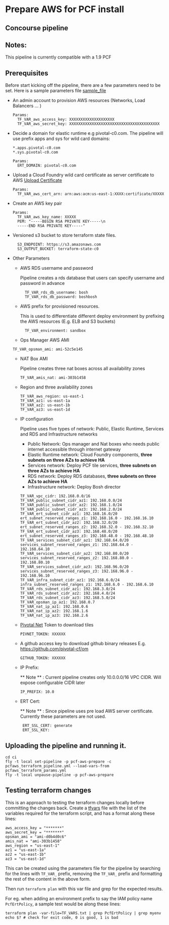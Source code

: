 # Prepare AWS for PCF install
## Concourse pipeline

## Notes:
This pipeline is currently compatible with a 1.9 PCF 

## Prerequisites

Before start kicking off the pipeline, there are a few parameters need to be set. Here is a sample parameters file [sample_file](params.yml)

* An admin account to provision AWS resources (Networks, Load Balancers ... )

  ```
  Params:
    TF_VAR_aws_access_key: XXXXXXXXXXXXXXXXXXXX
    TF_VAR_aws_secret_key: XXXXXXXXXXXXXXXXXXXXXXXXXXXXXXXXXXXXXXXX
  ```

* Decide a domain for elastic runtime e.g pivotal-c0.com. The pipeline will use prefix apps and sys for wild card domains:

   ```
   *.apps.pivotal-c0.com
   *.sys.pivotal-c0.com
   ```

   ```
   Params:
     ERT_DOMAIN: pivotal-c0.com
   ```

* Upload a Cloud Foundry wild card certificate as server certificate to AWS [Upload Certificate ](http://docs.aws.amazon.com/IAM/latest/UserGuide/id_credentials_server-certs.html#upload-server-certificate)

  ```
  Params:
    TF_VAR_aws_cert_arn: arn:aws:acm:us-east-1:XXXX:certificate/XXXXX
  ```


* Create an AWS key pair

  ```
  Params:
    TF_VAR_aws_key_name: XXXXX
    PEM: "-----BEGIN RSA PRIVATE KEY-----\n
    -----END RSA PRIVATE KEY-----"    
  ```


* Versioned s3 bucket to store terraform state files.

  ```
    S3_ENDPOINT: https://s3.amazonaws.com
    S3_OUTPUT_BUCKET: terraform-state-c0
  ```

* Other Parameters

  * AWS RDS username and password

    Pipeline creates a rds database that users can specify username and password in advance
    ```
      TF_VAR_rds_db_username: bosh
      TF_VAR_rds_db_password: boshbosh
    ```  

  * AWS prefix for provisioned resources.

    This is used to differentiate different deploy environment by prefixing the AWS resources (E.g. ELB and S3 buckets)

    ```
      TF_VAR_environment: sandbox
    ```

  *  Ops Manager AWS AMI

    ```
    TF_VAR_opsman_ami: ami-52c5e145
    ```

  * NAT Box AMI

    Pipeline creates three nat boxes across all availability zones

    ```
    TF_VAR_amis_nat: ami-303b1458
    ```

  * Region and three availability zones

    ```
    TF_VAR_aws_region: us-east-1
    TF_VAR_az1: us-east-1a
    TF_VAR_az2: us-east-1b
    TF_VAR_az3: us-east-1d
    ```

  * IP configuration

    Pipeline uses five types of network: Public, Elastic Runtime, Services and RDS and Infrastructure networks

    * Public Network: Ops manager and Nat boxes who needs public internet accessible through internet gateway
    * Elastic Runtime network: Cloud Foundry components, **three subnets on three AZs to achieve HA**
    * Services network: Deploy PCF tile services, **three subnets on three AZs to achieve HA**
    * RDS network: Deploy RDS databases, **three subnets on three AZs to achieve HA**
    * Infrastructure network: Deploy Bosh director

    ```
    TF_VAR_vpc_cidr: 192.168.0.0/16
    TF_VAR_public_subnet_cidr_az1: 192.168.0.0/24
    TF_VAR_public_subnet_cidr_az2: 192.168.1.0/24
    TF_VAR_public_subnet_cidr_az3: 192.168.2.0/24
    TF_VAR_ert_subnet_cidr_az1: 192.168.16.0/20
    ert_subnet_reserved_ranges_z1: 192.168.16.0 - 192.168.16.10
    TF_VAR_ert_subnet_cidr_az2: 192.168.32.0/20
    ert_subnet_reserved_ranges_z2: 192.168.32.0 - 192.168.32.10
    TF_VAR_ert_subnet_cidr_az3: 192.168.48.0/20
    ert_subnet_reserved_ranges_z3: 192.168.48.0 - 192.168.48.10
    TF_VAR_services_subnet_cidr_az1: 192.168.64.0/20
    services_subnet_reserved_ranges_z1: 192.168.64.0 - 192.168.64.10
    TF_VAR_services_subnet_cidr_az2: 192.168.80.0/20
    services_subnet_reserved_ranges_z2: 192.168.80.0 - 192.168.80.10
    TF_VAR_services_subnet_cidr_az3: 192.168.96.0/20
    services_subnet_reserved_ranges_z3: 192.168.96.0 - 192.168.96.10
    TF_VAR_infra_subnet_cidr_az1: 192.168.6.0/24
    infra_subnet_reserved_ranges_z1: 192.168.6.0 - 192.168.6.10
    TF_VAR_rds_subnet_cidr_az1: 192.168.3.0/24
    TF_VAR_rds_subnet_cidr_az2: 192.168.4.0/24
    TF_VAR_rds_subnet_cidr_az3: 192.168.5.0/24
    TF_VAR_opsman_ip_az1: 192.168.0.7
    TF_VAR_nat_ip_az1: 192.168.0.6
    TF_VAR_nat_ip_az2: 192.168.1.6
    TF_VAR_nat_ip_az3: 192.168.2.6
    ```

  * [Pivotal Net](https://network.pivotal.io) Token to download tiles

    ```
    PIVNET_TOKEN: XXXXXX
    ```

  * A github access key to download github binary releases E.g. https://github.com/pivotal-cf/om

    ```
    GITHUB_TOKEN: XXXXXX
    ```

  * IP Prefix:

    ** Note ** : Current pipeline creates only 10.0.0.0/16 VPC CIDR. Will expose configurable CIDR later

    ```
    IP_PREFIX: 10.0
    ```

  * ERT Cert:

    ** Note ** : Since pipeline uses pre load AWS server certificate. Currently these parameters are not used.

    ```    
     ERT_SSL_CERT: generate
     ERT_SSL_KEY:
    ```

## Uploading the pipeline and running it.

```
cd ci
fly -t local set-pipeline -p pcf-aws-prepare -c pcfaws_terraform_pipeline.yml --load-vars-from pcfaws_terraform_params.yml
fly -t local unpause-pipeline -p pcf-aws-prepare
```


## Testing terraform changes

This is an approach to testing the terraform changes locally before committing the changes back.
Create a [tfvars](https://www.terraform.io/intro/getting-started/variables.html#from-a-file) file with the list of the variables required for the terraform script, and has a format along these lines:
```
aws_access_key = "*******"
aws_secret_key = "*******"
opsman_ami = "ami-d0b4d0c6"
amis_nat = "ami-303b1458"
aws_region = "us-east-1"
az1 = "us-east-1a"
az2 = "us-east-1b"
az3 = "us-east-1d"
```

This can be created using the parameters file for the pipeline by searching for the lines with `TF_VAR_` prefix, removing the `TF_VAR_` prefix and formatting the rest of the content in the above form.

Then run `terraform plan` with this var file and grep for the expected results.

For eg. when adding an environment prefix to say the IAM policy name `PcfErtPolicy`, a sample test would be along these lines:

```
terraform plan -var-file=TF_VARS.txt | grep PcfErtPolicy | grep myenv
echo $? # check for exit code, 0 is good, 1 is bad
```
